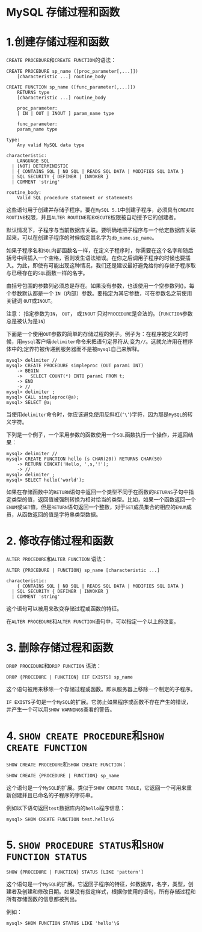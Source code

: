 # MySQL 存储过程和函数
# 1.创建存储过程和函数

`CREATE PROCEDURE`和`CREATE FUNCTION`的语法：
```
CREATE PROCEDURE sp_name ([proc_parameter[,...]])
    [characteristic ...] routine_body

CREATE FUNCTION sp_name ([func_parameter[,...]])
    RETURNS type
    [characteristic ...] routine_body

    proc_parameter:
    [ IN | OUT | INOUT ] param_name type

    func_parameter:
    param_name type

type:
    Any valid MySQL data type

characteristic:
    LANGUAGE SQL
  | [NOT] DETERMINISTIC
  | { CONTAINS SQL | NO SQL | READS SQL DATA | MODIFIES SQL DATA }
  | SQL SECURITY { DEFINER | INVOKER }
  | COMMENT 'string'

routine_body:
    Valid SQL procedure statement or statements
```
这些语句用于创建并存储子程序。要在`MySQL 5.1`中创建子程序，必须具有`CREATE ROUTINE`权限，并且`ALTER ROUTINE`和`EXECUTE`权限被自动授予它的创建者。

默认情况下，子程序与当前数据库关联。要明确地把子程序与一个给定数据库关联起来，可以在创建子程序的时候指定其名字为`db_name.sp_name`。

如果子程序名和`SQL`内部函数名一样，在定义子程序时，你需要在这个名字和随后括号中间插入一个空格，否则发生语法错误。在你之后调用子程序的时候也要插入。为此，即使有可能出现这种情况，我们还是建议最好避免给你的存储子程序取与已经存在的`SQL`函数一样的名字。

由括号包围的参数列必须总是存在。如果没有参数，也该使用一个空参数列()。每个参数默认都是一个 `IN`（内部）参数。要指定为其它参数，可在参数名之前使用关键词 `OUT`或`INOUT`。

注意： 指定参数为`IN`， `OUT`， 或`INOUT` 只对`PROCEDURE`是合法的。（`FUNCTION`参数总是被认为是`IN`）

下面是一个使用`OUT`参数的简单的存储过程的例子。例子为：在程序被定义的时候，用`mysql`客户端`delimiter`命令来把语句定界符从;变为`//`。这就允许用在程序体中的;定界符被传递到服务器而不是被`mysql`自己来解释。
```
mysql> delimiter //
mysql> CREATE PROCEDURE simpleproc (OUT param1 INT)
    -> BEGIN
    ->   SELECT COUNT(*) INTO param1 FROM t;
    -> END
    -> //
mysql> delimiter ;
mysql> CALL simpleproc(@a);
mysql> SELECT @a;
```
当使用`delimiter`命令时，你应该避免使用反斜杠(`‘\’`)字符，因为那是`MySQL`的转义字符。

下列是一个例子，一个采用参数的函数使用一个`SQL`函数执行一个操作，并返回结果：
```
mysql> delimiter //
mysql> CREATE FUNCTION hello (s CHAR(20)) RETURNS CHAR(50)
    -> RETURN CONCAT('Hello, ',s,'!');
    -> //
mysql> delimiter ;
mysql> SELECT hello('world');
```

如果在存储函数中的`RETURN`语句中返回一个类型不同于在函数的`RETURNS`子句中指定类型的值，返回值被强制转换为相对恰当的类型。比如，如果一个函数返回一个`ENUM`或`SET`值，但是`RETURN`语句返回一个整数，对于`SET`成员集合的相应的`ENUM`成员，从函数返回的值是字符串类型数据。

# 2. 修改存储过程和函数

`ALTER PROCEDURE`和`ALTER FUNCTION` 语法：
```
ALTER {PROCEDURE | FUNCTION} sp_name [characteristic ...]

characteristic:
    { CONTAINS SQL | NO SQL | READS SQL DATA | MODIFIES SQL DATA }
  | SQL SECURITY { DEFINER | INVOKER }
  | COMMENT 'string'
```
这个语句可以被用来改变存储过程或函数的特征。

在`ALTER PROCEDURE`和`ALTER FUNCTION`语句中，可以指定一个以上的改变。

# 3. 删除存储过程和函数

`DROP PROCEDURE`和`DROP FUNCTION` 语法：
```
DROP {PROCEDURE | FUNCTION} [IF EXISTS] sp_name
```
这个语句被用来移除一个存储过程或函数。即从服务器上移除一个制定的子程序。

`IF EXISTS`子句是一个`MySQL`的扩展。它防止如果程序或函数不存在产生的错误，并产生一个可以用`SHOW WARNINGS`查看的警告。

# 4. `SHOW CREATE PROCEDURE`和`SHOW CREATE FUNCTION`

`SHOW CREATE PROCEDURE`和`SHOW CREATE FUNCTION`：
```
SHOW CREATE {PROCEDURE | FUNCTION} sp_name
```
这个语句是一个`MySQL`的扩展。类似于`SHOW CREATE TABLE`，它返回一个可用来重新创建并且已命名的子程序的字符串。

例如以下语句返回`test`数据库内的`hello`程序信息：
```
mysql> SHOW CREATE FUNCTION test.hello\G
```

# 5. `SHOW PROCEDURE STATUS`和`SHOW FUNCTION STATUS`
```
SHOW {PROCEDURE | FUNCTION} STATUS [LIKE 'pattern']
```
这个语句是一个`MySQL`的扩展。它返回子程序的特征，如数据库，名字，类型，创建者及创建和修改日期。如果没有指定样式，根据你使用的语句，所有存储过程和所有存储函数的信息都被列出。

例如：
```
mysql> SHOW FUNCTION STATUS LIKE 'hello'\G

```
